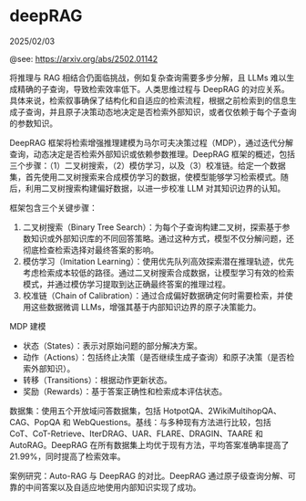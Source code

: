 # deepRAG

2025/02/03

@see: https://arxiv.org/abs/2502.01142

将推理与 RAG 相结合仍面临挑战，例如复杂查询需要多步分解，且 LLMs 难以生成精确的子查询，导致检索效率低下。人类思维过程与 DeepRAG 的对应关系。具体来说，检索叙事确保了结构化和自适应的检索流程，根据之前检索到的信息生成子查询，并且原子决策动态地决定是否检索外部知识，或者仅依赖于每个子查询的参数知识。

DeepRAG 框架将检索增强推理建模为马尔可夫决策过程（MDP），通过迭代分解查询，动态决定是否检索外部知识或依赖参数推理。DeepRAG 框架的概述，包括三个步骤：（1）二叉树搜索，（2）模仿学习，以及（3）校准链。给定一个数据集，首先使用二叉树搜索来合成模仿学习的数据，使模型能够学习检索模式。随后，利用二叉树搜索构建偏好数据，以进一步校准 LLM 对其知识边界的认知。

框架包含三个关键步骤：

1. 二叉树搜索（Binary Tree Search）：为每个子查询构建二叉树，探索基于参数知识或外部知识库的不同回答策略。通过这种方式，模型不仅分解问题，还彻底检查检索选择对最终答案的影响。
2. 模仿学习（Imitation Learning）：使用优先队列高效探索潜在推理轨迹，优先考虑检索成本较低的路径。通过二叉树搜索合成数据，让模型学习有效的检索模式，并通过模仿学习提取到达正确最终答案的推理过程。
3. 校准链（Chain of Calibration）：通过合成偏好数据确定何时需要检索，并使用这些数据微调 LLMs，增强其基于内部知识边界的原子决策能力。

MDP 建模

-   状态（States）：表示对原始问题的部分解决方案。
-   动作（Actions）：包括终止决策（是否继续生成子查询）和原子决策（是否检索外部知识）。
-   转移（Transitions）：根据动作更新状态。
-   奖励（Rewards）：基于答案正确性和检索成本评估状态。

数据集：使用五个开放域问答数据集，包括 HotpotQA、2WikiMultihopQA、CAG、PopQA 和 WebQuestions。基线：与多种现有方法进行比较，包括 CoT、CoT-Retrieve、IterDRAG、UAR、FLARE、DRAGIN、TAARE 和 AutoRAG。DeepRAG 在所有数据集上均优于现有方法，平均答案准确率提高了 21.99%，同时提高了检索效率。

案例研究：Auto-RAG 与 DeepRAG 的对比。DeepRAG 通过原子级查询分解、可靠的中间答案以及自适应地使用内部知识实现了成功。
